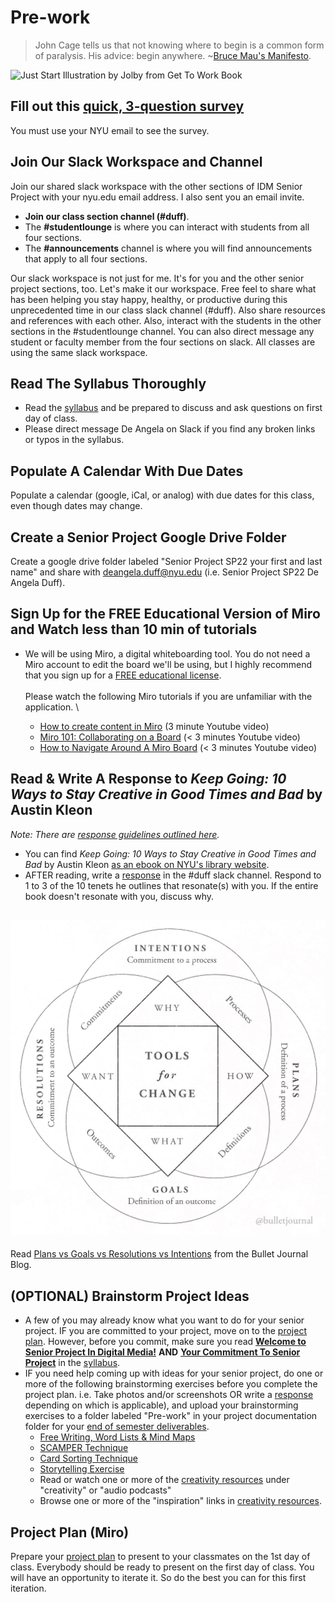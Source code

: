 # Pre-work

> John Cage tells us that not knowing where to begin is a common form of paralysis. His advice: begin anywhere. \~[Bruce Mau's Manifesto](https://www.massivechangenetwork.com/bruce-mau-manifesto).

![Just Start Illustration by Jolby from Get To Work Book](<.gitbook/assets/GETTOWORKBOOK\_Just Start (1).jpg>)

## Fill out this [quick, 3-question survey](https://forms.gle/946nqoBcMrMdR6Dc6)&#x20;

You must use your NYU email to see the survey.

## Join Our Slack Workspace and Channel

Join our shared slack workspace with the other sections of IDM Senior Project with your nyu.edu email address. I also sent you an email invite.&#x20;

* **Join our class section channel (#duff)**.&#x20;
* The **#studentlounge** is where you can interact with students from all four sections.
* The **#announcements** channel is where you will find announcements that apply to all four sections.

Our slack workspace is not just for me. It's for you and the other senior project sections, too. Let's make it our workspace. Free feel to share what has been helping you stay happy, healthy, or productive during this unprecedented time in our class slack channel (#duff). Also share resources and references with each other. Also, interact with the students in the other sections in the #studentlounge channel. You can also direct message any student or faculty member from the four sections on slack. All classes are using the same slack workspace.

## Read The Syllabus Thoroughly

* Read the [syllabus](syllabus.md) and be prepared to discuss and ask questions on first day of class. &#x20;
* Please direct message De Angela on Slack if you find any broken links or typos in the syllabus.

## Populate A Calendar With Due Dates

Populate a calendar (google, iCal, or analog) with due dates for this class, even though dates may change.

## Create a Senior Project Google Drive Folder

Create a google drive folder labeled "Senior Project SP22 your first and last name" and share with deangela.duff@nyu.edu (i.e. Senior Project SP22 De Angela Duff).

## Sign Up for the FREE Educational Version of Miro and Watch less than 10 min of tutorials

* We will be using Miro, a digital whiteboarding tool. You do not need a Miro account to edit the board we'll be using, but I highly recommend that you sign up for a [FREE educational license](https://miro.com/education-whiteboard/2/).\
  \
  Please watch the following Miro tutorials if you are unfamiliar with the application. \

  * [How to create content in Miro](https://youtu.be/aHkUl-yUExE) (3 minute Youtube video)
  * [Miro 101: Collaborating on a Board](https://youtu.be/Zc2c6HquANE) (< 3 minutes Youtube video)
  * [How to Navigate Around A Miro Board](https://youtu.be/0olcwCD9-GM) (< 3 minutes Youtube video)

## Read & Write A Response to _Keep Going: 10 Ways to Stay Creative in Good Times and Bad_ by Austin Kleon

_Note: There are_ [_response guidelines outlined here_](assignments/responses.md)_._

* You can find _Keep Going: 10 Ways to Stay Creative in Good Times and Bad_ by Austin Kleon [as an ebook on NYU's library website](pre-work.md#read-and-write-a-response-to-keep-going-10-ways-to-stay-creative-in-good-times-and-bad-by-austin-kle).&#x20;
* AFTER reading, write a [response](assignments/responses.md) in the #duff slack channel. Respond to 1 to 3 of the 10 tenets he outlines that resonate(s) with you. If the entire book doesn't resonate with you, discuss why.

## ![](<.gitbook/assets/bullet journal plans goals intentions (1).jpeg>)

Read [Plans vs Goals vs Resolutions vs Intentions](https://bulletjournal.com/blogs/bulletjournalist/resolutions\_vs\_intentions) from the Bullet Journal Blog.

## (OPTIONAL) Brainstorm Project Ideas

* A few of you may already know what you want to do for your senior project. IF you are committed to your project, move on to the [project plan](project\_plan/). However, before you commit, make sure you read [**Welcome to Senior Project In Digital Media!**](https://deangela.gitbook.io/idm-senior-project-sp-2021-duff/syllabus#welcome-to-senior-project-in-digital-media) **AND** [**Your Commitment To Senior Project**](https://deangela.gitbook.io/idm-senior-project-sp-2021-duff/syllabus#your-commitment-to-senior-project) in the [syllabus](syllabus.md).
* IF you need help coming up with ideas for your senior project, do one or more of the following brainstorming exercises before you complete the project plan. i.e. Take photos and/or screenshots OR write a [response](assignments/responses.md) depending on which is applicable), and upload your brainstorming exercises to a folder labeled "Pre-work" in your project documentation folder for your [end of semester deliverables](end\_of\_semester\_deliverables/).
  * [Free Writing, Word Lists & Mind Maps](brainstorming/free-writing-word-lists-and-mind-maps.md)
  * [SCAMPER Technique](http://www.mindtools.com/pages/article/newCT\_02.htm)
  * [Card Sorting Technique](brainstorming/card\_sorting.md)
  * [Storytelling Exercise](brainstorming/storytelling\_exercise.md)
  * Read or watch one or more of the [creativity resources](resources/creativity-resources.md) under "creativity" or "audio podcasts"
  * Browse one or more of the "inspiration" links in [creativity resources](resources/creativity-resources.md).

## Project Plan (Miro)&#x20;

Prepare your [project plan](project\_plan/) to present to your classmates on the 1st day of class. Everybody should be ready to present on the first day of class. You will have an opportunity to iterate it. So do the best you can for this first iteration.
